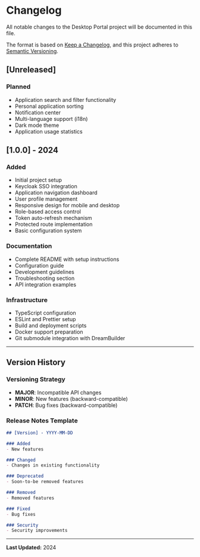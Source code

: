 # Changelog

All notable changes to the Desktop Portal project will be documented in this file.

The format is based on [Keep a Changelog](https://keepachangelog.com/en/1.0.0/),
and this project adheres to [Semantic Versioning](https://semver.org/spec/v2.0.0.html).

## [Unreleased]

### Planned
- Application search and filter functionality
- Personal application sorting
- Notification center
- Multi-language support (i18n)
- Dark mode theme
- Application usage statistics

## [1.0.0] - 2024

### Added
- Initial project setup
- Keycloak SSO integration
- Application navigation dashboard
- User profile management
- Responsive design for mobile and desktop
- Role-based access control
- Token auto-refresh mechanism
- Protected route implementation
- Basic configuration system

### Documentation
- Complete README with setup instructions
- Configuration guide
- Development guidelines
- Troubleshooting section
- API integration examples

### Infrastructure
- TypeScript configuration
- ESLint and Prettier setup
- Build and deployment scripts
- Docker support preparation
- Git submodule integration with DreamBuilder

---

## Version History

### Versioning Strategy

- **MAJOR**: Incompatible API changes
- **MINOR**: New features (backward-compatible)
- **PATCH**: Bug fixes (backward-compatible)

### Release Notes Template

```markdown
## [Version] - YYYY-MM-DD

### Added
- New features

### Changed
- Changes in existing functionality

### Deprecated
- Soon-to-be removed features

### Removed
- Removed features

### Fixed
- Bug fixes

### Security
- Security improvements
```

---

**Last Updated:** 2024

